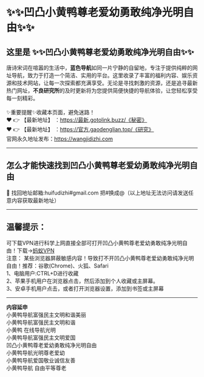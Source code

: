 # :sparkles::sparkles:凹凸小黄鸭尊老爱幼勇敢纯净光明自由:sparkles::sparkles:
## 这里是 **:sparkles::sparkles:凹凸小黄鸭尊老爱幼勇敢纯净光明自由:sparkles::sparkles:**<br>
唐诗宋词在喧嚣的生活中，**蓝色导航**如同一片宁静的自留地，专注于提供纯粹的网址导航，致力于打造一个简洁、实用的平台。这里收录了丰富的福利内容、娱乐资源和技术网站，让每一次探索都充满享受。无论是寻找刺激的资源，还是追寻最新热门网址，**不良研究所**的及时更新将为您提供简便快捷的导航体验，让您轻松享受每一刻精彩。<br><br>
✨重要提醒✨收藏本页面，避免迷路！<br>
❤️ 👉 【最新地址】 ：https://最新.gotolink.buzz/《秘密》<br>
❤️ 👉 【最新地址】 ：https://官方.gaodenglian.top/《研究》<br>
官网永久地址发布：https://wangjidizhi.com<br>

---
## **怎么才能快速找到凹凸小黄鸭尊老爱幼勇敢纯净光明自由**<br>

📧 找回地址邮箱:huifudizhi#gmail.com 把#换成@（以上地址无法访问请发送任意内容获取最新地址）<br>

---
## 温馨提示：
可下载VPN进行科学上网直接全部可打开凹凸小黄鸭尊老爱幼勇敢纯净光明自由！下载→<a href="https://57b.barrtaq.cc/c-21265/a-bS5rc" target="_blank">蚂蚁VPN</a><br>
注意： 某些浏览器屏蔽敏感内容！导致打不开凹凸小黄鸭尊老爱幼勇敢纯净光明自由！推荐：谷歌(Chrome)、火狐、Safari<br>
1、电脑用户:CTRL+D进行收藏<br>
2、苹果手机用户在浏览器点击，然后添加到个人收藏或主屏幕。<br>
3、安卓手机用户点击，或者打开浏览器设置，添加到书签或主屏幕

---
**内容延申**<br>
小黄鸭导航富强民主文明和谐美丽<br>
小黄鸭导航富强民主文明和谐<br>
小黄鸭 在线导航光明<br>
小黄鸭导航富强民主文明爱国<br>
凹凸小黄鸭尊老爱幼勇敢纯净光明自由<br>
小黄鸭导航光明尊老爱幼<br>
小黄鸭导航爱国敬业诚信友善<br>
小黄鸭导航 自由平等尊老
 
